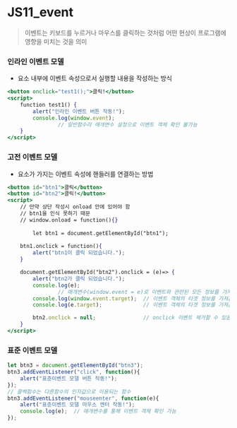 # JS11_event

> 이벤트는 키보드를 누르거나 마우스를 클릭하는 것처럼 어떤 현상이 프로그램에 영향을 미치는 것을 의미
> 

### 인라인 이벤트 모델

- 요소 내부에 이벤트 속성으로서 실행할 내용을 작성하는 방식

```jsx
<button onclick="test1();">클릭!</button>
<script>
    function test1() {
        alert("인라인 이벤트 버튼 작동!");
        console.log(window.event);          
				// 일반함수라 매개변수 설정으로 이벤트 객체 확인 불가능
    }
</script>
```

### 고전 이벤트 모델

- 요소가 가지는 이벤트 속성에 핸들러를 연결하는 방법

```jsx
<button id="btn1">클릭</button>
<button id="btn2">클릭!</button>
<script>
    // 만약 상단 작성시 onload 안에 있어야 함
    // btn1을 인식 못하기 때문
    // window.onload = function(){}
    
		let btn1 = document.getElementById("btn1");
    
    btn1.onclick = function(){
        alert("btn1이 클릭 되었습니다.");
    }

    document.getElementById("btn2").onclick = (e)=> {
        alert("btn2가 클릭 되었습니다.");
        console.log(e);
				// 매개변수(window.event = e)로 이벤트와 관련된 모든 정보를 가져옴
        console.log(window.event.target);  // 이벤트 객체의 타겟 정보를 가져옴
        console.log(e.target);             // 이벤트 객체의 타겟 정보를 가져옴

        btn2.onclick = null;               // onclick 이벤트 제거할 수 있음
    }
</script>
```

### 표준 이벤트 모델

```jsx
let btn3 = document.getElementById("btn3");
btn3.addEventListener("click", function(){
    alert("표준이벤트 모델 버튼 작동!");
});
// 콜백함수는 다른함수의 인자값으로 이용되는 함수
btn3.addEventListener("mouseenter", function(e){ 
    alert("표준이벤트 모델 마우스 엔터 작동!");
    console.log(e);  // 매개변수를 통해 이벤트 객체 확인 가능
});
```